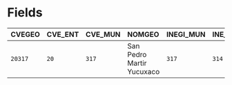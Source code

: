 # Fields


| CVEGEO | CVE_ENT  | CVE_MUN | NOMGEO                   | INEGI_MUN | INE_MUN |
| :----- | :------- | :------ | :----------------------  | :-------  | :-----  |
| `20317`| `20`     |  `317`  | San Pedro Martir Yucuxaco| `317`     | `314`   |
